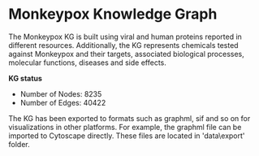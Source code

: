 

# Monkeypox Knowledge Graph

The Monkeypox KG is built using viral and human proteins reported in different resources. Additionally, the KG represents chemicals tested against Monkeypox and their targets, associated biological processes, molecular functions, diseases and side effects. 

**KG status**

* Number of Nodes: 8235
* Number of Edges: 40422

The KG has been exported to formats such as graphml, sif and so on for visualizations in other platforms. For example, the graphml file can be imported to Cytoscape directly.
These files are located in 'data\export' folder.